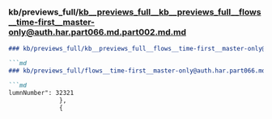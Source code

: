 ### kb/previews_full/kb__previews_full__kb__previews_full__flows__time-first__master-only@auth.har.part066.md.part002.md.md

```md
### kb/previews_full/kb__previews_full__flows__time-first__master-only@auth.har.part066.md.part002.md

```md
### kb/previews_full/flows__time-first__master-only@auth.har.part066.md (part 002)

```md
lumnNumber": 32321
              },
              {
          
```

```

```

```
